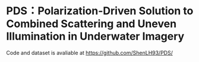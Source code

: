 # PDS：Polarization-Driven Solution to Combined Scattering and Uneven Illumination in Underwater Imagery
Code and dataset is avaliable at https://github.com/ShenLH93/PDS/

